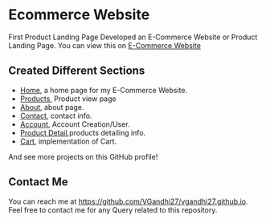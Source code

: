 # Ecommerce Website
First Product Landing Page
Developed an E-Commerce Website or Product Landing Page.
 You can view this on [E-Commerce Website](https://vgandhi27.github.io/Ecommerce/index.html)


## Created Different Sections
* [Home](https://vgandhi27.github.io/Ecommerce/index.html), a home page for my E-Commerce Website.
* [Products](https://vgandhi27.github.io/Ecommerce/products.html), Product view page
* [About](https://vgandhi27.github.io/Ecommerce/index.html#about), about page.
* [Contact](https://vgandhi27.github.io/Ecommerce/index.html#footer-id), contact info.
* [Account](https://vgandhi27.github.io/Ecommerce/account.html), Account Creation/User.
* [Product Detail](https://vgandhi27.github.io/Ecommerce/productdetail.html),products detailing info.
* [Cart](https://vgandhi27.github.io/Ecommerce/cart.html), implementation of Cart.

And see more projects on this GitHub profile!

## Contact Me

You can reach me at https://github.com/VGandhi27/vgandhi27.github.io. Feel free to contact me for any Query related to this repository.
